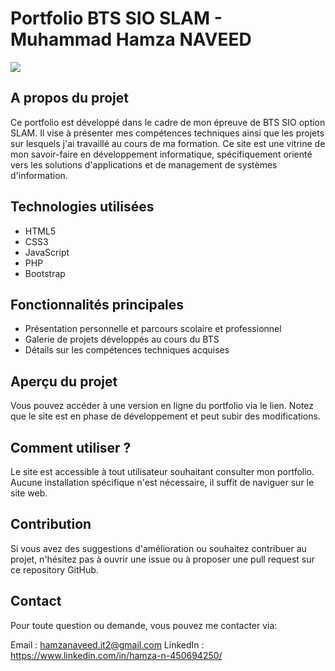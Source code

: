 # Portfolio BTS SIO SLAM - Muhammad Hamza NAVEED
<img src ="./assets/img/Image code.png/">

## A propos du projet
Ce portfolio est développé dans le cadre de mon épreuve de BTS SIO option SLAM. Il vise à présenter mes compétences techniques ainsi que les projets sur lesquels j'ai travaillé au cours de ma formation. Ce site est une vitrine de mon savoir-faire en développement informatique, spécifiquement orienté vers les solutions d'applications et de management de systèmes d'information.

## Technologies utilisées
- HTML5
- CSS3
- JavaScript
- PHP
- Bootstrap

## Fonctionnalités principales
- Présentation personnelle et parcours scolaire et professionnel
- Galerie de projets développés au cours du BTS
- Détails sur les compétences techniques acquises

## Aperçu du projet
Vous pouvez accéder à une version en ligne du portfolio via le lien. Notez que le site est en phase de développement et peut subir des modifications.

## Comment utiliser ?
Le site est accessible à tout utilisateur souhaitant consulter mon portfolio. Aucune installation spécifique n'est nécessaire, il suffit de naviguer sur le site web.

## Contribution
Si vous avez des suggestions d'amélioration ou souhaitez contribuer au projet, n'hésitez pas à ouvrir une issue ou à proposer une pull request sur ce repository GitHub.

## Contact
Pour toute question ou demande, vous pouvez me contacter via:

Email : hamzanaveed.it2@gmail.com
LinkedIn : https://www.linkedin.com/in/hamza-n-450694250/
